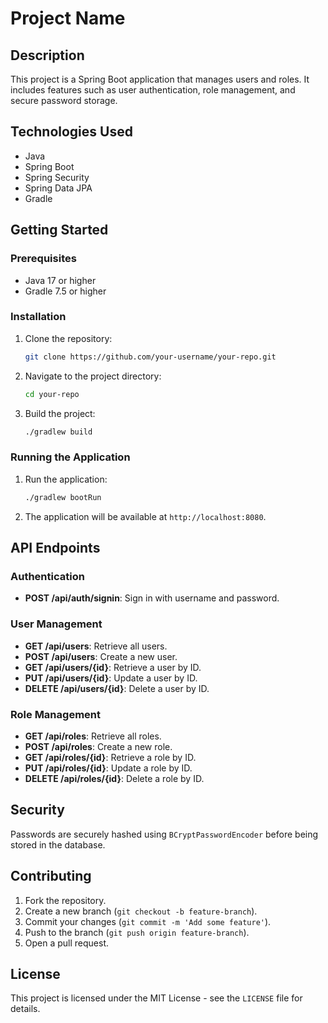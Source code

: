 # Project Name

## Description

This project is a Spring Boot application that manages users and roles. It includes features such as
user authentication, role management, and secure password storage.

## Technologies Used

- Java
- Spring Boot
- Spring Security
- Spring Data JPA
- Gradle

## Getting Started

### Prerequisites

- Java 17 or higher
- Gradle 7.5 or higher

### Installation

1. Clone the repository:
    ```sh
    git clone https://github.com/your-username/your-repo.git
    ```
2. Navigate to the project directory:
    ```sh
    cd your-repo
    ```
3. Build the project:
    ```sh
    ./gradlew build
    ```

### Running the Application

1. Run the application:
    ```sh
    ./gradlew bootRun
    ```
2. The application will be available at `http://localhost:8080`.

## API Endpoints

### Authentication

- **POST /api/auth/signin**: Sign in with username and password.

### User Management

- **GET /api/users**: Retrieve all users.
- **POST /api/users**: Create a new user.
- **GET /api/users/{id}**: Retrieve a user by ID.
- **PUT /api/users/{id}**: Update a user by ID.
- **DELETE /api/users/{id}**: Delete a user by ID.

### Role Management

- **GET /api/roles**: Retrieve all roles.
- **POST /api/roles**: Create a new role.
- **GET /api/roles/{id}**: Retrieve a role by ID.
- **PUT /api/roles/{id}**: Update a role by ID.
- **DELETE /api/roles/{id}**: Delete a role by ID.

## Security

Passwords are securely hashed using `BCryptPasswordEncoder` before being stored in the database.

## Contributing

1. Fork the repository.
2. Create a new branch (`git checkout -b feature-branch`).
3. Commit your changes (`git commit -m 'Add some feature'`).
4. Push to the branch (`git push origin feature-branch`).
5. Open a pull request.

## License

This project is licensed under the MIT License - see the `LICENSE` file for details.